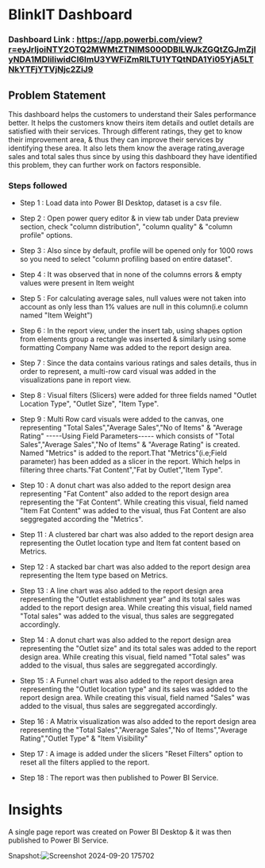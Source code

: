 # BlinkIT Dashboard

### Dashboard Link : https://app.powerbi.com/view?r=eyJrIjoiNTY2OTQ2MWMtZTNlMS00ODBlLWJkZGQtZGJmZjIyNDA1MDliIiwidCI6ImU3YWFiZmRlLTU1YTQtNDA1Yi05YjA5LTNkYTFjYTVjNjc2ZiJ9

## Problem Statement

This dashboard helps the customers to understand their Sales performance better. It helps the customers know theirs item details and outlet details are satisfied with their services. Through different ratings, they get to know their improvement area, & thus they can improve their services by identifying these area. It also lets them know the average rating,average sales and total sales thus since by using this dashboard they have identified this problem, they can further work on factors responsible.

### Steps followed 

- Step 1 : Load data into Power BI Desktop, dataset is a csv file.
- Step 2 : Open power query editor & in view tab under Data preview section, check "column distribution", "column quality" & "column profile" options.
- Step 3 : Also since by default, profile will be opened only for 1000 rows so you need to select "column profiling based on entire dataset".
- Step 4 : It was observed that in none of the columns errors & empty values were present in Item weight
- Step 5 : For calculating average sales, null values were not taken into account as only less than 1% values are null in this column(i.e column named "Item Weight") 
- Step 6 : In the report view, under the insert tab, using shapes option from elements group a rectangle was inserted & similarly using some formatting Company Name was added to the report design area. 
- Step 7 : Since the data contains various ratings and sales details, thus in order to represent, a multi-row card visual was added in the visualizations pane in report view. 
- Step 8 : Visual filters (Slicers) were added for three fields named "Outlet Location Type", "Outlet Size", "Item Type".
- Step 9 : Multi Row card visuals were added to the canvas, one representing "Total Sales","Average Sales","No of Items" & "Average Rating"
          -----Using Field Parameters----- which consists of "Total Sales","Average Sales","No of Items" & "Average Rating" is created. Named "Metrics" is added to the report.That "Metrics"(i.e;Field parameter) has been added as a slicer in the report. Which helps in filtering three charts."Fat Content","Fat by Outlet","Item Type".
- Step 10 : A donut chart was also added to the report design area representing  "Fat Content" also added to the report design area representing the "Fat Content". While creating this visual, field named "Item Fat Content" was added to the visual, thus Fat Content are also seggregated according the "Metrics". 

- Step 11 :  A clustered bar chart was also added to the report design area representing the Outlet location type and Item fat content based on Metrics.

- Step 12 :  A stacked bar chart was also added to the report design area representing the Item type based on Metrics.

- Step 13 : A line chart was also added to the report design area representing the "Outlet establishment year" and its total sales was added to the report design area. While creating this visual, field named "Total sales" was added to the visual, thus sales are seggregated accordingly.

- Step 14 : A donut chart was also added to the report design area representing the "Outlet size" and its total sales was added to the report design area. While creating this visual, field named "Total sales" was added to the visual, thus sales are seggregated accordingly.

- Step 15 : A Funnel chart was also added to the report design area representing the "Outlet location type" and its sales was added to the report design area. While creating this visual, field named "Sales" was added to the visual, thus sales are seggregated accordingly.

- Step 16 : A Matrix visualization was also added to the report design area representing the "Total Sales","Average Sales","No of Items","Average Rating","Outlet Type" & "Item Visibility"

- Step 17 : A image is added under the slicers "Reset Filters" option to reset all the filters applied to the report.

 
- Step 18 : The report was then published to Power BI Service.
 

# Insights

A single page report was created on Power BI Desktop & it was then published to Power BI Service.


Snapshot:![Screenshot 2024-09-20 175702](https://github.com/user-attachments/assets/7f0e996f-50c4-47f5-acd5-a3221135ed03)
